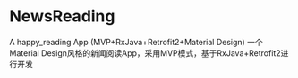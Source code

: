# NewsReading
A happy_reading App (MVP+RxJava+Retrofit2+Material Design)
一个Material Design风格的新闻阅读App，采用MVP模式，基于RxJava+Retrofit2进行开发

